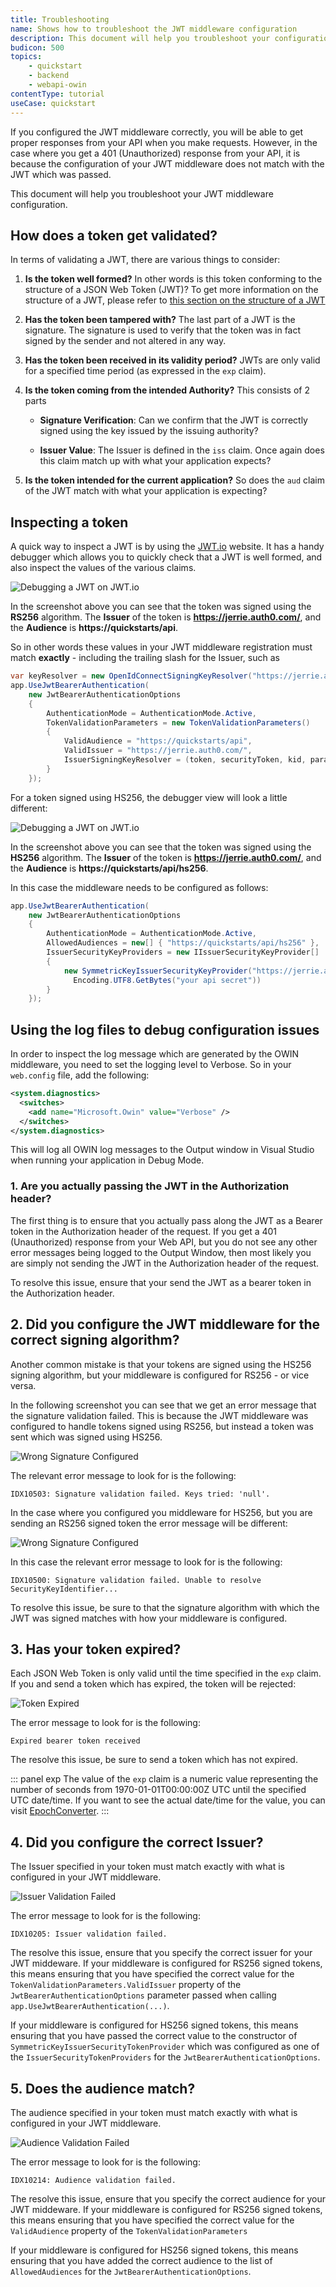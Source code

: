 ```yaml
---
title: Troubleshooting
name: Shows how to troubleshoot the JWT middleware configuration
description: This document will help you troubleshoot your configuration if you get 401 (Unauthorized) response from your API.
budicon: 500
topics:
    - quickstart
    - backend
    - webapi-owin
contentType: tutorial
useCase: quickstart
---
```


If you configured the JWT middleware correctly, you will be able to get proper responses from your API when you make requests. However, in the case where you get a 401 (Unauthorized) response from your API, it is because the configuration of your JWT middleware does not match with the JWT which was passed.

This document will help you troubleshoot your JWT middleware configuration.

## How does a token get validated?

In terms of validating a JWT, there are various things to consider:

1. **Is the token well formed?** In other words is this token conforming to the structure of a JSON Web Token (JWT)? To get more information on the structure of a JWT, please refer to [this section on the structure of a JWT](/jwt#what-is-the-json-web-token-structure-)

2. **Has the token been tampered with?** The last part of a JWT is the signature. The signature is used to verify that the token was in fact signed by the sender and not altered in any way.

3. **Has the token been received in its validity period?** JWTs are only valid for a specified time period (as expressed in the `exp` claim).

4. **Is the token coming from the intended Authority?** This consists of 2 parts

    * **Signature Verification**: Can we confirm that the JWT is correctly signed using the key issued by the issuing authority?

    * **Issuer Value**: The Issuer is defined in the `iss` claim. Once again does this claim match up with what your application expects?

5. **Is the token intended for the current application?** So does the `aud` claim of the JWT match with what your application is expecting?

## Inspecting a token

A quick way to inspect a JWT is by using the [JWT.io](https://jwt.io/) website. It has a handy debugger which allows you to quickly check that a JWT is well formed, and also inspect the values of the various claims.

![Debugging a JWT on JWT.io](/media/articles/server-apis/aspnet-core-webapi/jwt-io-debugger-rs256.png)

In the screenshot above you can see that the token was signed using the **RS256** algorithm. The **Issuer** of the token is **https://jerrie.auth0.com/**, and the **Audience** is **https://quickstarts/api**.

So in other words these values in your JWT middleware registration must match **exactly** - including the trailing slash for the Issuer, such as

```csharp
var keyResolver = new OpenIdConnectSigningKeyResolver("https://jerrie.auth0.com/");
app.UseJwtBearerAuthentication(
    new JwtBearerAuthenticationOptions
    {
        AuthenticationMode = AuthenticationMode.Active,
        TokenValidationParameters = new TokenValidationParameters()
        {
            ValidAudience = "https://quickstarts/api",
            ValidIssuer = "https://jerrie.auth0.com/",
            IssuerSigningKeyResolver = (token, securityToken, kid, parameters) => keyResolver.GetSigningKey(kid)
        }
    });
```

For a token signed using HS256, the debugger view will look a little different:

![Debugging a JWT on JWT.io](/media/articles/server-apis/aspnet-core-webapi/jwt-io-debugger-hs256.png)

In the screenshot above you can see that the token was signed using the **HS256** algorithm. The **Issuer** of the token is **https://jerrie.auth0.com/**, and the **Audience** is **https://quickstarts/api/hs256**.

In this case the middleware needs to be configured as follows:

```csharp
app.UseJwtBearerAuthentication(
    new JwtBearerAuthenticationOptions
    {
        AuthenticationMode = AuthenticationMode.Active,
        AllowedAudiences = new[] { "https://quickstarts/api/hs256" },
        IssuerSecurityKeyProviders = new IIssuerSecurityKeyProvider[]
        {
            new SymmetricKeyIssuerSecurityKeyProvider("https://jerrie.auth0.com/",
              Encoding.UTF8.GetBytes("your api secret"))
        }
    });
```

## Using the log files to debug configuration issues

In order to inspect the log message which are generated by the OWIN middleware, you need to set the logging level to Verbose. So in your `web.config` file, add the following:

```xml
<system.diagnostics>
  <switches>
    <add name="Microsoft.Owin" value="Verbose" />
  </switches>
</system.diagnostics>
```

This will log all OWIN log messages to the Output window in Visual Studio when running your application in Debug Mode.

### 1. Are you actually passing the JWT in the Authorization header?

The first thing is to ensure that you actually pass along the JWT as a Bearer token in the Authorization header of the request. If you get a 401 (Unauthorized) response from your Web API, but you do not see any other error messages being logged to the Output Window, then most likely you are simply not sending the JWT in the Authorization header of the request.

To resolve this issue, ensure that your send the JWT as a bearer token in the Authorization header.

## 2. Did you configure the JWT middleware for the correct signing algorithm?

Another common mistake is that your tokens are signed using the HS256 signing algorithm, but your middleware is configured for RS256 - or vice versa.

In the following screenshot you can see that we get an error message that the signature validation failed. This is because the JWT middleware was configured to handle tokens signed using RS256, but instead a token was sent which was signed using HS256.

![Wrong Signature Configured](/media/articles/server-apis/webapi-owin/troubleshoot-wrong-signature-rs256.png)

The relevant error message to look for is the following:

```text
IDX10503: Signature validation failed. Keys tried: 'null'.
```

In the case where you configured you middleware for HS256, but you are sending an RS256 signed token the error message will be different:

![Wrong Signature Configured](/media/articles/server-apis/webapi-owin/troubleshoot-wrong-signature-hs256.png)

In this case the relevant error message to look for is the following:

```text
IDX10500: Signature validation failed. Unable to resolve SecurityKeyIdentifier...
```

To resolve this issue, be sure to that the signature algorithm with which the JWT was signed matches with how your middleware is configured.

## 3. Has your token expired?

Each JSON Web Token is only valid until the time specified in the `exp` claim. If you and send a token which has expired, the token will be rejected:

![Token Expired](/media/articles/server-apis/webapi-owin/troubleshoot-token-expired.png)

The error message to look for is the following:

```text
Expired bearer token received
```

The resolve this issue, be sure to send a token which has not expired.

::: panel exp
  The value of the `exp` claim is a numeric value representing the number of seconds from 1970-01-01T00:00:00Z UTC until the specified UTC date/time. If you want to see the actual date/time for the value, you can visit <a href="http://www.epochconverter.com/">EpochConverter</a>.
:::

## 4. Did you configure the correct Issuer?

The Issuer specified in your token must match exactly with what is configured in your JWT middleware.

![Issuer Validation Failed](/media/articles/server-apis/webapi-owin/troubleshoot-issuer-validation-failed.png)

The error message to look for is the following:

```text
IDX10205: Issuer validation failed.
```

The resolve this issue, ensure that you specify the correct issuer for your JWT middeware. If your middleware is configured for RS256 signed tokens, this means ensuring that you have specified the correct value for the `TokenValidationParameters.ValidIssuer` property of the `JwtBearerAuthenticationOptions` parameter passed when calling `app.UseJwtBearerAuthentication(...)`.

If your middleware is configured for HS256 signed tokens, this means ensuring that you have passed the correct value to the constructor of `SymmetricKeyIssuerSecurityTokenProvider` which was configured as one of the `IssuerSecurityTokenProviders` for the `JwtBearerAuthenticationOptions`.

## 5. Does the audience match?

The audience specified in your token must match exactly with what is configured in your JWT middleware.

![Audience Validation Failed](/media/articles/server-apis/webapi-owin/troubleshoot-audience-validation-failed.png)

The error message to look for is the following:

```text
IDX10214: Audience validation failed.
```

The resolve this issue, ensure that you specify the correct audience for your JWT middeware.  If your middleware is configured for RS256 signed tokens, this means ensuring that you have specified the correct value for the `ValidAudience` property of the `TokenValidationParameters`

If your middleware is configured for HS256 signed tokens, this means ensuring that you have added the correct audience to the list of `AllowedAudiences` for the `JwtBearerAuthenticationOptions`.
